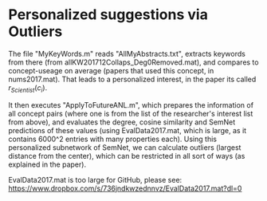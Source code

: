 # Personalized suggestions via Outliers

The file "MyKeyWords.m" reads "AllMyAbstracts.txt", extracts keywords from there (from allKW201712Collaps_Deg0Removed.mat), and compares to concept-useage on average (papers that used this concept, in nums2017.mat). That leads to a personalized interest, in the paper its called $r_{Scientist}(c_i)$.

It then executes "ApplyToFutureANL.m", which prepares the information of all concept pairs (where one is from the list of the researcher's interest list from above), and evaluates the degree, cosine similarity and SemNet predictions of these values (using EvalData2017.mat, which is large, as it contains 6000^2 entries with many properties each). Using this personalized subnetwork of SemNet, we can calculate outliers (largest distance from the center), which can be restricted in all sort of ways (as explained in the paper).

EvalData2017.mat is too large for GitHub, please see: https://www.dropbox.com/s/736jndkwzednnvz/EvalData2017.mat?dl=0
